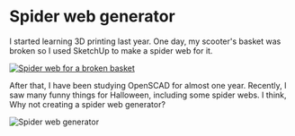 # Spider web generator

I started learning 3D printing last year. One day, my scooter's basket was broken so I used SketchUp to make a spider web for it. 

[![Spider web for a broken basket](http://thingiverse-production-new.s3.amazonaws.com/renders/27/95/c2/82/a3/12191818_10153073545211831_7439054717586110740_n_preview_featured.jpg)](https://www.thingiverse.com/thing:1118056)

After that, I have been studying OpenSCAD for almost one year. Recently, I saw many funny things for Halloween, including some spider webs. I think, Why not creating a spider web generator? 

![Spider web generator](http://thingiverse-production-new.s3.amazonaws.com/renders/37/62/86/8b/17/2ef355f730ca8fa6b00774f36a85d1d0_preview_featured.jpg)
